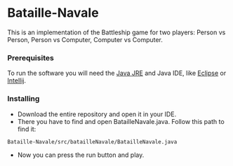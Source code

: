# Bataille-Navale

This is an implementation of the Battleship game for two players: Person vs Person, Person vs Computer, Computer vs Computer.

### Prerequisites

To run the software you will need the [Java JRE](https://www.java.com/en/download/) and Java IDE, like [Eclipse](https://www.eclipse.org/ide/) or [Intellij](https://www.jetbrains.com/idea/).

### Installing

* Download the entire repository and open it in your IDE. 
* There you have to find and open BatailleNavale.java. Follow this path to find it:

```
Bataille-Navale/src/batailleNavale/BatailleNavale.java
```

* Now you can press the run button and play.
